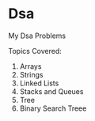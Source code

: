 # Dsa

My Dsa Problems

Topics Covered:
1. Arrays
2. Strings
3. Linked Lists
4. Stacks and Queues
5. Tree
6. Binary Search Treee
